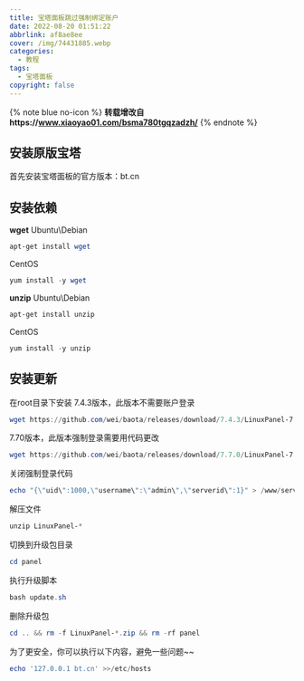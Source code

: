 ```yaml
---
title: 宝塔面板跳过强制绑定账户
date: 2022-08-20 01:51:22
abbrlink: af8ae8ee
cover: /img/74431885.webp
categories:
  - 教程
tags:
  - 宝塔面板
copyright: false
---
```


{% note blue no-icon %}
**转载增改自https://www.xiaoyao01.com/bsma780tgqzadzh/**
{% endnote %}
## 安装原版宝塔
首先安装宝塔面板的官方版本：bt.cn
## 安装依赖
**wget**
Ubuntu\Debian
```powershell
apt-get install wget
```
CentOS
```powershell
yum install -y wget
```
**unzip**
Ubuntu\Debian
```powershell
apt-get install unzip
```
CentOS
```powershell
yum install -y unzip
```
## 安装更新
在root目录下安装
7.4.3版本，此版本不需要账户登录
```powershell
wget https://github.com/wei/baota/releases/download/7.4.3/LinuxPanel-7.4.3.zip
```
7.70版本，此版本强制登录需要用代码更改
```powershell
wget https://github.com/wei/baota/releases/download/7.7.0/LinuxPanel-7.7.0.zip
```
关闭强制登录代码
```powershell
echo "{\"uid\":1000,\"username\":\"admin\",\"serverid\":1}" > /www/server/panel/data/userInfo.json
```
解压文件
```powershell
unzip LinuxPanel-*
```
切换到升级包目录
```powershell
cd panel
```
执行升级脚本
```powershell
bash update.sh
```
删除升级包
```powershell
cd .. && rm -f LinuxPanel-*.zip && rm -rf panel
```
为了更安全，你可以执行以下内容，避免一些问题~~
```powershell
echo '127.0.0.1 bt.cn' >>/etc/hosts
```